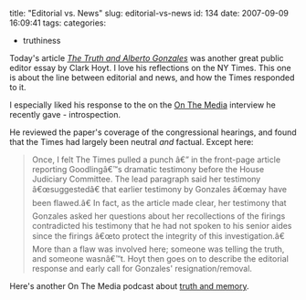 title: "Editorial vs. News"
slug: editorial-vs-news
id: 134
date: 2007-09-09 16:09:41
tags: 
categories: 
- truthiness

Today's article [_The Truth and Alberto Gonzales_](http://www.nytimes.com/2007/09/09/opinion/09pubed.html?ex=1346990400&en=8c8fe94a5a739824&ei=5124&partner=permalink&exprod=permalink) was another great public editor essay by Clark Hoyt. I love his reflections on the NY Times. This one is about the line between editorial and news, and how the Times responded to it.

I especially liked his response to the on the [On The Media](http://www.onthemedia.org/episodes/2007/08/31/segments/84854) interview he recently gave - introspection.

He reviewed the paper's coverage of the congressional hearings, and found that the Times had largely been neutral _and_ factual. Except here:
> Once, I felt The Times pulled a punch â€” in the front-page article reporting Goodlingâ€™s dramatic testimony before the House Judiciary Committee. The lead paragraph said her testimony â€œsuggestedâ€ that earlier testimony by Gonzales â€œmay have been flawed.â€ In fact, as the article made clear, her testimony that Gonzales asked her questions about her recollections of the firings contradicted his testimony that he had not spoken to his senior aides since the firings â€œto protect the integrity of this investigation.â€ More than a flaw was involved here; someone was telling the truth, and someone wasnâ€™t.
Hoyt then goes on to describe the editorial response and early call for Gonzales' resignation/removal.

Here's another On The Media podcast about [truth and memory](http://www.onthemedia.org/episodes/2007/09/07/segments/85215).
